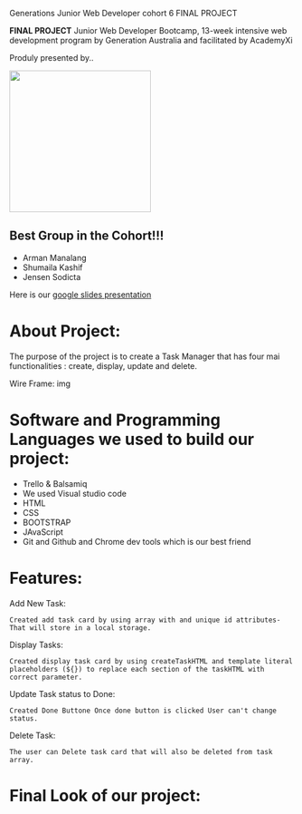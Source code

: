 Generations Junior Web Developer cohort 6 FINAL PROJECT

**FINAL PROJECT**
Junior Web Developer Bootcamp, 13-week intensive web development program by Generation Australia and facilitated by AcademyXi

Produly presented by..

<img src="https://user-images.githubusercontent.com/88661877/136912582-e208b85c-ef2f-4102-9240-bf2addb2fcd7.png" width=250 height=250/>

## Best Group in the Cohort!!!

- Arman Manalang
- Shumaila Kashif
- Jensen Sodicta

Here is our [google slides presentation](https://docs.google.com/presentation/d/19P-dh15CzTFOilVGbNdDoAAHOcnvXcTMy18kU5X_wBU/edit?usp=sharing)

# About Project:

The purpose of the project is to create a Task Manager that has four mai functionalities : create, display, update and delete.

Wire Frame:
img

# Software and Programming Languages we used to build our project:

- Trello & Balsamiq
- We used Visual studio code
- HTML
- CSS
- BOOTSTRAP
- JAvaScript
- Git and Github and Chrome dev tools which is our best friend

# Features:

Add New Task:

    Created add task card by using array with and unique id attributes- That will store in a local storage.

Display Tasks:

    Created display task card by using createTaskHTML and template literal placeholders (${}) to replace each section of the taskHTML with correct parameter.

Update Task status to Done:

    Created Done Buttone Once done button is clicked User can't change status.

Delete Task:

    The user can Delete task card that will also be deleted from task array.

# Final Look of our project:
